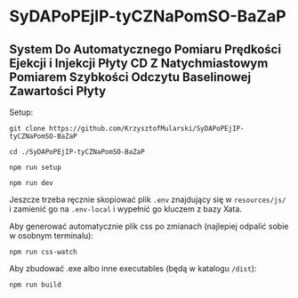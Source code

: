 # SyDAPoPEjIP-tyCZNaPomSO-BaZaP

## System Do Automatycznego Pomiaru Prędkości Ejekcji i Injekcji Płyty CD Z Natychmiastowym Pomiarem Szybkości Odczytu Baselinowej Zawartości Płyty

Setup:

```
git clone https://github.com/KrzysztofMularski/SyDAPoPEjIP-tyCZNaPomSO-BaZaP

cd ./SyDAPoPEjIP-tyCZNaPomSO-BaZaP

npm run setup

npm run dev
```

Jeszcze trzeba ręcznie skopiować plik `.env` znajdujący się w `resources/js/` i zamienić go na `.env-local` i wypełnić go kluczem z bazy Xata.

Aby generować automatycznie plik css po zmianach (najlepiej odpalić sobie w osobnym terminalu):

```
npm run css-watch
```

Aby zbudować .exe albo inne executables (będą w katalogu `/dist`):

```
npm run build
```
